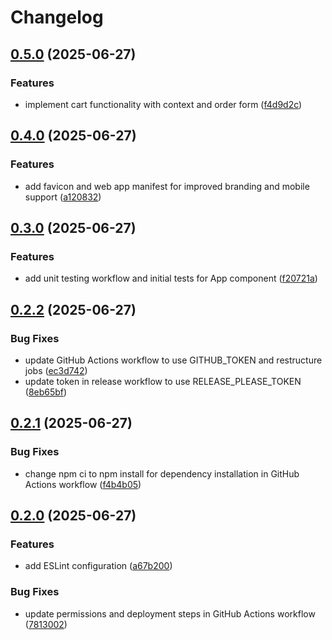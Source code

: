 # Changelog

## [0.5.0](https://github.com/SriKrushiArganicFarmingVarmiCompost/srikrushiarganicfarmingvarmicompost.github.io/compare/v0.4.0...v0.5.0) (2025-06-27)


### Features

* implement cart functionality with context and order form ([f4d9d2c](https://github.com/SriKrushiArganicFarmingVarmiCompost/srikrushiarganicfarmingvarmicompost.github.io/commit/f4d9d2cc47a461d7deb1e1f84b796ae4d7b4d264))

## [0.4.0](https://github.com/SriKrushiArganicFarmingVarmiCompost/srikrushiarganicfarmingvarmicompost.github.io/compare/v0.3.0...v0.4.0) (2025-06-27)


### Features

* add favicon and web app manifest for improved branding and mobile support ([a120832](https://github.com/SriKrushiArganicFarmingVarmiCompost/srikrushiarganicfarmingvarmicompost.github.io/commit/a120832b34e39bd800afac9412343ca0e6d93996))

## [0.3.0](https://github.com/SriKrushiArganicFarmingVarmiCompost/srikrushiarganicfarmingvarmicompost.github.io/compare/v0.2.2...v0.3.0) (2025-06-27)


### Features

* add unit testing workflow and initial tests for App component ([f20721a](https://github.com/SriKrushiArganicFarmingVarmiCompost/srikrushiarganicfarmingvarmicompost.github.io/commit/f20721af91dada24e0bd1891df0244a143133799))

## [0.2.2](https://github.com/SriKrushiArganicFarmingVarmiCompost/srikrushiarganicfarmingvarmicompost.github.io/compare/v0.2.1...v0.2.2) (2025-06-27)


### Bug Fixes

* update GitHub Actions workflow to use GITHUB_TOKEN and restructure jobs ([ec3d742](https://github.com/SriKrushiArganicFarmingVarmiCompost/srikrushiarganicfarmingvarmicompost.github.io/commit/ec3d74231934cba82d7f92c12f52e2ffbe993f1d))
* update token in release workflow to use RELEASE_PLEASE_TOKEN ([8eb65bf](https://github.com/SriKrushiArganicFarmingVarmiCompost/srikrushiarganicfarmingvarmicompost.github.io/commit/8eb65bfb89da1500940117c2eb8c992fb4d85232))

## [0.2.1](https://github.com/SriKrushiArganicFarmingVarmiCompost/srikrushiarganicfarmingvarmicompost.github.io/compare/v0.2.0...v0.2.1) (2025-06-27)


### Bug Fixes

* change npm ci to npm install for dependency installation in GitHub Actions workflow ([f4b4b05](https://github.com/SriKrushiArganicFarmingVarmiCompost/srikrushiarganicfarmingvarmicompost.github.io/commit/f4b4b054d789c28e6f6e8b88be9328660ba55580))

## [0.2.0](https://github.com/SriKrushiArganicFarmingVarmiCompost/srikrushiarganicfarmingvarmicompost.github.io/compare/v0.1.0...v0.2.0) (2025-06-27)


### Features

* add ESLint configuration ([a67b200](https://github.com/SriKrushiArganicFarmingVarmiCompost/srikrushiarganicfarmingvarmicompost.github.io/commit/a67b20074b16a48f5d5c1d5dddf85f15eaca64bd))


### Bug Fixes

* update permissions and deployment steps in GitHub Actions workflow ([7813002](https://github.com/SriKrushiArganicFarmingVarmiCompost/srikrushiarganicfarmingvarmicompost.github.io/commit/7813002180e58fbbef94f375ab869a0b4002408a))
